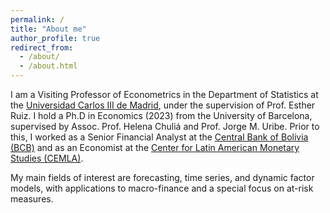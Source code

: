 ```yaml
---
permalink: /
title: "About me"
author_profile: true
redirect_from: 
  - /about/
  - /about.html
---
```


I am a Visiting Professor of Econometrics in the Department of Statistics at the <a href="https://www.uc3m.es/departamento-estadistica/inicio">Universidad Carlos III de Madrid</a>,  under the supervision of Prof. Esther Ruiz. I hold a Ph.D in Economics (2023) from the University of Barcelona, supervised by Assoc. Prof. Helena Chuliá and Prof. Jorge M. Uribe. Prior to this, I worked as a Senior Financial Analyst at the <a href="https://www.bcb.gob.bo">Central Bank of Bolivia (BCB)</a> and as an Economist at the <a href="https://www.cemla.org/index.html">Center for Latin American Monetary Studies (CEMLA)</a>.

My main fields of interest are forecasting, time series, and dynamic factor models, with applications to macro-finance and a special focus on at-risk measures.



